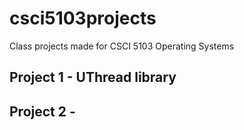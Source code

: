 # csci5103projects

Class projects made for CSCI 5103 Operating Systems

## Project 1 - UThread library
## Project 2 - 
